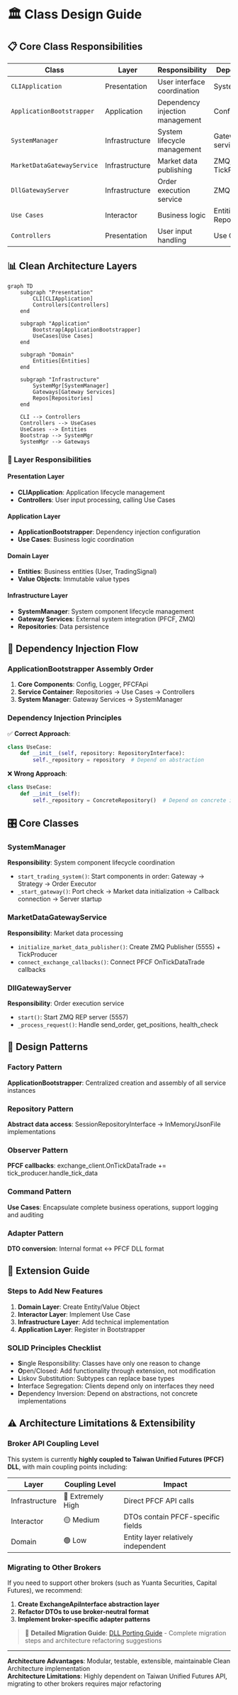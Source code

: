 # 🏛️ Class Design Guide

## 📋 Core Class Responsibilities

| Class | Layer | Responsibility | Dependencies |
|-------|-------|----------------|--------------|
| `CLIApplication` | Presentation | User interface coordination | SystemManager |
| `ApplicationBootstrapper` | Application | Dependency injection management | Config, Logger |
| `SystemManager` | Infrastructure | System lifecycle management | Gateway services |
| `MarketDataGatewayService` | Infrastructure | Market data publishing | ZMQ, TickProducer |
| `DllGatewayServer` | Infrastructure | Order execution service | ZMQ REP |
| `Use Cases` | Interactor | Business logic | Entities, Repositories |
| `Controllers` | Presentation | User input handling | Use Cases |

## 📊 Clean Architecture Layers

```mermaid
graph TD
    subgraph "Presentation"
        CLI[CLIApplication]
        Controllers[Controllers]
    end
    
    subgraph "Application"
        Bootstrap[ApplicationBootstrapper]
        UseCases[Use Cases]
    end
    
    subgraph "Domain"
        Entities[Entities]
    end
    
    subgraph "Infrastructure"
        SystemMgr[SystemManager]
        Gateways[Gateway Services]
        Repos[Repositories]
    end
    
    CLI --> Controllers
    Controllers --> UseCases
    UseCases --> Entities
    Bootstrap --> SystemMgr
    SystemMgr --> Gateways
```

### 🎯 Layer Responsibilities

#### Presentation Layer
- **CLIApplication**: Application lifecycle management
- **Controllers**: User input processing, calling Use Cases

#### Application Layer  
- **ApplicationBootstrapper**: Dependency injection configuration
- **Use Cases**: Business logic coordination

#### Domain Layer
- **Entities**: Business entities (User, TradingSignal)
- **Value Objects**: Immutable value types

#### Infrastructure Layer
- **SystemManager**: System component lifecycle management
- **Gateway Services**: External system integration (PFCF, ZMQ)
- **Repositories**: Data persistence

## 🔧 Dependency Injection Flow

### ApplicationBootstrapper Assembly Order

1. **Core Components**: Config, Logger, PFCFApi
2. **Service Container**: Repositories → Use Cases → Controllers  
3. **System Manager**: Gateway Services → SystemManager

### Dependency Injection Principles

✅ **Correct Approach**:
```python
class UseCase:
    def __init__(self, repository: RepositoryInterface):
        self._repository = repository  # Depend on abstraction
```

❌ **Wrong Approach**:
```python
class UseCase:
    def __init__(self):
        self._repository = ConcreteRepository()  # Depend on concrete implementation
```

## 🎛️ Core Classes

### SystemManager
**Responsibility**: System component lifecycle coordination
- `start_trading_system()`: Start components in order: Gateway → Strategy → Order Executor
- `_start_gateway()`: Port check → Market data initialization → Callback connection → Server startup

### MarketDataGatewayService
**Responsibility**: Market data processing
- `initialize_market_data_publisher()`: Create ZMQ Publisher (5555) + TickProducer
- `connect_exchange_callbacks()`: Connect PFCF OnTickDataTrade callbacks

### DllGatewayServer  
**Responsibility**: Order execution service
- `start()`: Start ZMQ REP server (5557)
- `_process_request()`: Handle send_order, get_positions, health_check

## 🎨 Design Patterns

### Factory Pattern
**ApplicationBootstrapper**: Centralized creation and assembly of all service instances

### Repository Pattern  
**Abstract data access**: SessionRepositoryInterface → InMemory/JsonFile implementations

### Observer Pattern
**PFCF callbacks**: exchange_client.OnTickDataTrade += tick_producer.handle_tick_data

### Command Pattern
**Use Cases**: Encapsulate complete business operations, support logging and auditing

### Adapter Pattern
**DTO conversion**: Internal format ↔ PFCF DLL format

## 🔧 Extension Guide

### Steps to Add New Features

1. **Domain Layer**: Create Entity/Value Object
2. **Interactor Layer**: Implement Use Case
3. **Infrastructure Layer**: Add technical implementation
4. **Application Layer**: Register in Bootstrapper

### SOLID Principles Checklist

- **S**ingle Responsibility: Classes have only one reason to change
- **O**pen/Closed: Add functionality through extension, not modification
- **L**iskov Substitution: Subtypes can replace base types
- **I**nterface Segregation: Clients depend only on interfaces they need
- **D**ependency Inversion: Depend on abstractions, not concrete implementations

## ⚠️ Architecture Limitations & Extensibility

### Broker API Coupling Level

This system is currently **highly coupled to Taiwan Unified Futures (PFCF) DLL**, with main coupling points including:

| Layer | Coupling Level | Impact |
|-------|----------------|--------|
| Infrastructure | 🔴 Extremely High | Direct PFCF API calls |
| Interactor | 🟡 Medium | DTOs contain PFCF-specific fields |
| Domain | 🟢 Low | Entity layer relatively independent |

### Migrating to Other Brokers

If you need to support other brokers (such as Yuanta Securities, Capital Futures), we recommend:

1. **Create ExchangeApiInterface abstraction layer**
2. **Refactor DTOs to use broker-neutral format**  
3. **Implement broker-specific adapter patterns**

> 📖 **Detailed Migration Guide**: [DLL Porting Guide](DLL_PORTING_GUIDE.md) - Complete migration steps and architecture refactoring suggestions

---

**Architecture Advantages**: Modular, testable, extensible, maintainable Clean Architecture implementation  
**Architecture Limitations**: Highly dependent on Taiwan Unified Futures API, migrating to other brokers requires major refactoring